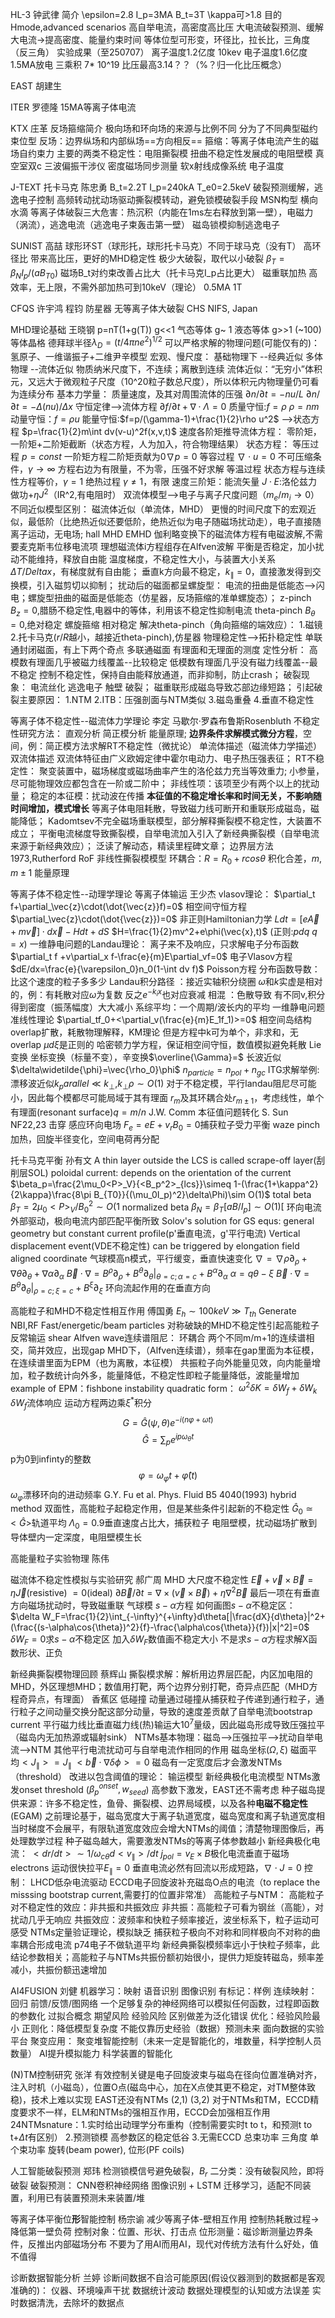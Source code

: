 HL-3
钟武律
简介
\epsilon=2.8
I_p=3MA
B_t=3T
\kappa可>1.8
目的
Hmode,advanced scenarios
高自举电流，高密度高比压
大电流破裂预测、缓解
大电流->提高密度、能量约束时间
等体位型可形变，环径比，拉长比，三角度（反三角）
实验成果（至250707）
离子温度1.2亿度 10kev
电子温度1.6亿度
1.5MA放电
三乘积 7* 10^19
比压最高3.14？？（%？归一化比压概念）

EAST
胡建生

ITER
罗德隆
15MA等离子体电流

KTX
庄革
反场箍缩简介
极向场和环向场的来源与比例不同 分为了不同典型磁约束位型
反场：边界纵场和内部纵场==方向相反==
箍缩：等离子体电流产生的磁场自约束力
主要的两类不稳定性：电阻撕裂模 扭曲不稳定性发展成的电阻壁模
真空室双c
三波偏振干涉仪 密度磁场同步测量
软x射线成像系统 电子温度

J-TEXT 托卡马克
陈忠勇
B_t=2.2T
I_p=240kA
T_e0=2.5keV
破裂预测缓解，逃逸电子控制
高频转动扰动场驱动撕裂模转动，避免锁模破裂手段
MSN构型 横向水滴
等离子体破裂三大危害：热沉积（内能在1ms左右释放到第一壁），电磁力（涡流），逃逸电流（逃逸电子束轰击第一壁）
磁岛锁模抑制逃逸电子

SUNIST
高喆
球形环ST（球形托，球形托卡马克）不同于球马克（没有T）
高环径比 带来高比压，更好的MHD稳定性
极少大破裂，取代以小破裂
$\beta_T=\beta_NI_p/(aB_{T0})$
磁场B_t对约束改善占比大（托卡马克I_p占比更大）
磁重联加热 高效率，无上限，不需外部加热可到10keV（理论）
0.5MA 1T

CFQS
许宇鸿 程钧
防星器
无等离子体大破裂
CHS NIFS, Japan

MHD理论基础
王晓钢
p=nT(1+g(T))
g<<1 气态等体
g~ 1 液态等体
g>>1 (~100)等体晶格
德拜球半径$\lambda_D=(t/4\pi ne^2)^{1/2}$
可以严格求解的物理问题(可能仅有的)：
氢原子、一维谐振子+二维尹辛模型
宏观、慢尺度：
基础物理下 --经典近似
多体物理 --流体近似
物质纳米尺度下，不连续；离散到连续
流体近似：“无穷小”体积元，又远大于微观粒子尺度（10^20粒子数总尺度），所以体积元内物理量仍可看为连续分布
基本力学量：
质量速度，及其对周围流体的压强
$\partial n/\partial t=-nu/L$
$\partial n/\partial t=-\Delta(nu)/\Delta x$
守恒定律-->流体方程
$\partial f/\partial t + \nabla\cdot\Lambda=0$
质量守恒:$f=\rho$  $\rho=nm$
动量守恒：$f=\rho u$
能量守恒:$f=p/(\gamma-1)+\frac{1}{2}\rho u^2$ -->状态方程
$p=\frac{1}{2}m\int dv(v-u)^2f(x,v,t)$
速度各阶矩推导流体方程：
零阶矩，一阶矩+二阶矩截断（状态方程，人为加入，符合物理结果）
状态方程：
等压过程 $p=const$ 一阶矩方程二阶矩贡献为0$\nabla p=0$
等容过程 $\nabla\cdot u=0$ 不可压缩条件，$\gamma\rightarrow \infty$ 方程右边为有限量，不为零，压强不好求解
等温过程 状态方程与连续性方程等价，$\gamma=1$
绝热过程 $\gamma\neq 1$，有限
速度三阶矩：能流矢量
$J\cdot E$:洛伦兹力做功+$\eta J^2$（IR^2,有电阻时）
双流体模型-->电子与离子尺度问题（$m_e/m_i\rightarrow 0$）
不同近似模型区别：
磁流体近似（单流体，MHD） 更慢的时间尺度下的宏观近似，最低阶（比绝热近似还要低阶，绝热近似为电子随磁场扰动走），电子直接随离子运动，无电场;
hall MHD
EMHD
伽利略变换下的磁流体方程有电磁波解,不需要麦克斯韦位移电流项
理想磁流体i方程组存在Alfven波解
平衡是否稳定，加小扰动不能维持，释放自由能
温度梯度，不稳定性大小，与装置大小关系$\Delta T/Delta x$，有梯度就有自由能；
垂直k方向最不稳定，$k_\parallel=0$，直接激发得到交换模，引入磁剪切以抑制；
扰动后的磁面都呈螺旋型：
电流的扭曲是低能态-->闪电；螺旋型扭曲的磁面是低能态（仿星器，反场箍缩的准单螺旋态）；
z-pinch $B_z=0$,腊肠不稳定性,电器中的等体，利用该不稳定性抑制电流
theta-pinch $B_\theta=0$,绝对稳定
螺旋箍缩 相对稳定
解决theta-pinch（角向箍缩的端效应）：
1.磁镜
2.托卡马克($r/R$越小，越接近theta-pinch),仿星器
物理稳定性-->拓扑稳定性
单联通封闭磁面，有上下两个奇点
多联通磁面
有理面和无理面的测度
定性分析：
高模数有理面几乎被磁力线覆盖--比较稳定
低模数有理面几乎没有磁力线覆盖--最不稳定
控制不稳定性，保持自由能释放通道，而非抑制，防止crash；
破裂现象：
电流丝化 逃逸电子 触壁 破裂；
磁重联形成磁岛导致芯部边缘短路；
引起破裂主要原因：
1.NTM
2.ITB：压强剖面与NTM类似
3.磁岛重叠
4.垂直不稳定性

等离子体不稳定性--磁流体力学理论
李定
马歇尔·罗森布鲁斯Rosenbluth
不稳定性研究方法：
直观分析
简正模分析
能量原理;
**边界条件求解模式微分方程**，空间，例：简正模方法求解RT不稳定性（微扰论）
单流体描述（磁流体力学描述）
双流体描述
双流体特征由广义欧姆定律中霍尔电动力、电子热压强表征；
RT不稳定性：
聚变装置中，磁场梯度或磁场曲率产生的洛伦兹力充当等效重力;
小参量，尽可能物理效应都包含在一阶或二阶中；
非线性项：该项至少有两个以上的扰动量；
稳定的本征模：扰动波在传播
**本征值的不稳定增长率和时间无关，不影响随时间增加，模式增长**
等离子体电阻耗散，导致磁力线可断开和重联形成磁岛，磁能降低；
Kadomtsev不完全磁场重联模型，部分解释撕裂模不稳定性，大装置不成立；
平衡电流梯度导致撕裂模，自举电流加入引入了新经典撕裂模（自举电流来源于新经典效应）；
泛读了解动态，精读里程碑文章；
边界层方法
1973,Rutherford RoF 非线性撕裂模模型
环耦合：$R=R_0+rcos\theta$ 积化合差，$m,m\pm 1$
能量原理

等离子体不稳定性--动理学理论
等离子体输运
王少杰
vlasov理论：
$\partial_t f+\partial_\vec{z}\cdot(\dot{\vec{z}}f)=0$
相空间守恒方程$\partial_\vec{z}\cdot(\dot{\vec{z}})=0$
非正则Hamiltonian力学
$L dt = [e\vec{A}+m\vec{v}]\cdot d\vec{x}-Hdt+dS$
$H=\frac{1}{2}mv^2+e\phi(\vec{x},t)$
(正则:$pdq$ $q=x$)
一维静电问题的Landau理论：
离子来不及响应，只求解电子分布函数
$\partial_t f +v\partial_x f-\frac{e}{m}E\partial_vf=0$ 电子Vlasov方程
$dE/dx=\frac{e}{\varepsilon_0}n_0(1-\int dv f)$ Poisson方程
分布函数导数：比这个速度的粒子多多少
Landau积分路径 ：接近实轴积分绕圈
$\omega$和$k$实虚是相对的，例：有耗散对应$\omega$为复数
反之$e^{-k_ix}$也对应衰减
相混 ：色散导致 有不同v,积分得到密度（振荡幅度）大大减小
系综平均：一个周期/波长内的平均
一维静电问题准线性理论
$\partial_tf_0+<\partial_v(\frac{e}{m}E_1f_1)>=0$
相空间岛结构overlap扩散，耗散物理解释，KM理论
但是方程中k可为单个，非求和，无overlap
$\mu d\xi$是正则的
哈密顿力学方程，保证相空间守恒，数值模拟避免耗散
Lie变换
坐标变换（标量不变），辛变换$\overline{\Gamma}=$
长波近似 $\delta\widetilde{\phi}=\vec{\rho_0}\phi$
$n_{particle}=n_{pol}+n_{gc}$
ITG求解举例:
漂移波近似$k_parallel\ll k_\perp$,$k_\perp\rho\sim O(1)$
对于不稳定模，平行landau阻尼尽可能小，因此每个模都尽可能局域于其有理面
$r_m$及其环耦合处$r_{m\pm 1}$，考虑线性，单个有理面(resonant surface)$q=m/n$
J.W. Comm 本征值问题转化
S. Sun NF22,23
击穿 感应环向电场
$F_e=eE+v_rB_0=0$捕获粒子受力平衡 waze pinch
加热，回旋半径变化，空间电荷再分配

托卡马克平衡
孙有文
A thin  layer outside the LCS is called scrape-off layer(刮削层SOL)
poloidal current: depends on the orientation of the current
$\beta_p=\frac{2\mu_0<P>_V}{<B_p^2>_{lcs}}\simeq 1-(\frac{1+\kappa^2}{2\kappa}\frac{8\pi B_{T0}}{(\mu_0I_p)^2}\delta\Phi)\sim O(1)$
total beta $\beta_T=2\mu_0<P>_V/B_0^2\sim O(1%)$
normalized beta $\beta_N=\beta_T[aB/I_p] \sim O(1) [%m\cdot T/MA]$
环向电流外部驱动，极向电流内部匹配平衡所致
Solov's solution for GS equs: general geometry but constant current profile(p'垂直电流，g'平行电流)
Vertical displacement event(VDE不稳定性) can be triggered by elongation
field aligned coordinate 气球模高n模式，平行缓变，垂直快速变化
$\nabla=\nabla\rho\partial_\rho+\nabla\theta\partial_\theta+\nabla\alpha\partial_\alpha$
$\vec{B}\cdot\nabla=B^\rho\partial_\rho+B^\theta\partial_\theta|_{\theta=c;\alpha=c}+B^\alpha\partial_\alpha$
$\alpha=q\theta-\xi$
$\vec{B}\cdot\nabla=B^{\theta}\partial_\theta|_{\rho=c;\xi=c}+B^{\xi}\partial_\xi$
环向流起作用的在垂直方向

高能粒子和MHD不稳定性相互作用
傅国勇
$E_h\sim 100keV\gg T_{th}$
Generate NBI,RF
Fast/energetic/beam particles
对称破缺的MHD不稳定性引起高能粒子反常输运
shear Alfven wave连续谱阻尼：
环耦合 两个不同m/m+1的连续谱相交，简并效应，出现gap
MHD下，（Alfven连续谱），频率在gap里面为本征模，在连续谱里面为EPM（也为离散，本征模）
共振粒子向外能量见效，向内能量增加，粒子数统计向外多，能量降低，不稳定性即粒子能量降低，波能量增加
example of EPM：fishbone instability
quadratic form：
$\omega^2\delta K=\delta W_f+\delta W_k$
$\delta W_f$流体响应
运动方程两边乘$\xi^*$积分
$$G=\hat{G}(\psi,\theta)e^{-i(n\varphi+\omega t)}$$
$$\hat{G}=\sum_pe^{ip\omega_\theta t}$$
p为0到infinty的整数
$$\varphi=\omega_\varphi t+\hat{\varphi}(t)$$
$\omega_\varphi$漂移环向的进动频率
G.Y. Fu et al. Phys. Fluid B5 4040(1993)
hybrid method
双面性，高能粒子起稳定作用，但是某些条件引起新的不稳定性
$\hat{G}_0\simeq<\hat{G}>$轨道平均
$\Lambda_0=0.9$垂直速度占比大，捕获粒子
电阻壁模，扰动磁场扩散到导体壁内一定深度，电阻壁模生长

高能量粒子实验物理
陈伟


磁流体不稳定性模拟与实验研究
郝广周
MHD 大尺度不稳定性
$\vec{E}+\vec{v}\times\vec{B}=\eta\vec{J}$(resistive)  $=0$(ideal)
$\partial\vec{B}/\partial t=\nabla\times(\vec{v}\times\vec{B})+\eta\nabla^2\vec{B}$
最后一项在有垂直方向磁场扰动时，导致磁重联
气球模 $s-\alpha$方程
如何画图$s-\alpha$不稳定区：
$\delta W_F=\frac{1}{2}\int_{-\infty}^{+\infty}d\theta[|\frac{dX}{d\theta}|^2+(\frac{(s-\alpha\cos{\theta})^2}{f}-\frac{\alpha\cos{\theta}}{f})|x|^2]=0$
$\delta W_F=0$求$s-\alpha$不稳定区
加入$\delta W_F$数值画不稳定大小
不是求$s-\alpha$方程求解X函数形状、正负

新经典撕裂模物理回顾
蔡辉山
撕裂模求解：解析用边界层匹配，内区加电阻的MHD，外区理想MHD；数值用打靶，两个边界分别打靶，奇异点匹配（MHD方程奇异点，有理面）
香蕉区 低碰撞
动量通过碰撞从捕获粒子传递到通行粒子，通行粒子之间动量交换分配这部分动量，导致的速度差贡献了自举电流bootstrap current
平行磁力线比垂直磁力线(热)输运大$10^7$量级，因此磁岛形成导致压强拉平（磁岛内无加热源或辐射sink）
NTMs基本物理：磁岛-->压强拉平-->扰动自举电流-->NTM
其他平行电流扰动可与自举电流作相同的作用
磁岛坐标$(\Omega,\xi)$
磁面平均$<J_\parallel>=J_\parallel$
$<\vec{b}\cdot\nabla\delta\phi>=0$
磁岛有一定宽度后才会激发NTMs （threshold）
改进以包含阈值的理论：
输运模型
新经典极化电流模型
NTMs激发onset threshold ($\beta_p^{onset},w_{seed}$) 高参数下激发，EAST还不需考虑
种子磁岛提供来源：许多不稳定性，鱼骨、撕裂模、边界局域模，以及各种**电磁不稳定性**(EGAM)
之前理论基于，磁岛宽度大于离子轨道宽度，磁岛宽度和离子轨道宽度相当时梯度不会展平，有限轨道宽度效应会增大NTMs的阈值；清楚物理图像后，再处理数学过程
种子磁岛越大，需要激发NTMs的等离子体参数越小
新经典极化电流：
$<dr/dt>\sim 1/\omega_{c\theta}d<v_\parallel>/dt$
$j_{pol}=v_E\times B$极化电流垂直于磁场
electrons 运动很快拉平$E_\parallel=0$
垂直电流必然有回流以形成短路，$\nabla\cdot J=0$
控制：
LHCD低杂电流驱动
ECCD电子回旋波补充磁岛O点的电流（to replace the misssing bootstrap current,需要打的位置非常准）
高能粒子与NTM：
高能粒子对不稳定性的效应：非共振和共振效应
非共振：高能粒子可看为钢丝（高能），对扰动几乎无响应
共振效应：波频率和快粒子频率接近，波坐标系下，粒子运动可感受
NTMs定量验证理论，模拟缺乏
捕获粒子极向不对称和同样极向不对称的曲率耦合形成电流
p74电子不做轨道平均
新经典撕裂模频率远小于快粒子频率，此结论参数相关；高能粒子与NTMs共振份额初始很小，提供力矩旋转磁岛，频率差减小，共振份额迅速增加

AI4FUSION
刘健
机器学习：映射
语音识别
图像识别
有标记：样例
连续映射：回归
前馈/反馈/图网络
一个足够复杂的神经网络可以模拟任何函数，过程即函数的参数化
过拟合概念
期望风险 经验风险 区别做差为泛化错误
优化：经验风险最小
正则化：降低模型复杂度
不能仅靠历史经验（数据）预测未来
面向数据的实验平台
聚变应用：
聚变堆智能控制（未来一定是智能化的，堆数量，科学控制人员数量）
AI提升模拟能力
科学装置的智能化

(N)TM控制研究
张洋
有效控制关键是电子回旋波束与磁岛在径向位置准确对齐，注入时机（小磁岛），位置O点(磁岛中心，加在X点使其更不稳定，对TM整体致稳)，技术上难以实现
EAST还没有NTMs
(2,1) (3,2)
对于NTMs和TM，ECCD精度要求不一样，ELM和NTMs的强相互作用，ECCD会加强相互作用
24NTMsnature：1.实时给出动理学分布重构（控制需要实时t to t，和预测t to t+$\Delta t$有区别）
2.预测锁模
高参数区的稳定低谷
3.无需ECCD
总束功率 三角度 单个束功率
旋转(beam power), 位形(PF coils)

人工智能破裂预测
郑玮
检测锁模信号避免破裂，$B_r$
二分类：没有破裂风险，即将破裂
破裂预测：
CNN卷积神经网络 图像识别
+
LSTM
迁移学习，适配不同装置，利用已有装置预测未来装置/堆

等离子体平衡位**形**智能控制
杨宗谕
减少等离子体-壁相互作用
控制热耗散过程->降低第一壁负荷
控制对象：位置、形状、打击点
位形测量：磁诊断测量边界条件，反推出内部磁场分布
不要为了用AI而用AI，现代对传统方法有什么好处，值不值得

诊断数据智能分析
兰婷
诊断间数据不自洽可能原因(假设仪器测到的数据都是客观准确的)：
仪器、环境噪声干扰
数据统计波动
数据处理模型的认知或方法误差
实时数据清洗，去除坏的数据点













